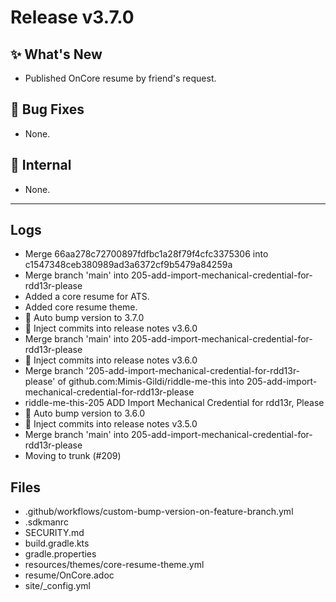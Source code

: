 # Release v3.7.0

## ✨ What's New

- Published OnCore resume by friend's request.

## 🐛 Bug Fixes

- None.

## 🔬 Internal

- None.

---

## Logs

- Merge 66aa278c72700897fdfbc1a28f79f4cfc3375306 into c1547348ceb380989ad3a6372cf9b5479a84259a
- Merge branch 'main' into 205-add-import-mechanical-credential-for-rdd13r-please
- Added a core resume for ATS.
- Added core resume theme.
- 🔼 Auto bump version to 3.7.0
- 📝 Inject commits into release notes v3.6.0
- Merge branch 'main' into 205-add-import-mechanical-credential-for-rdd13r-please
- 📝 Inject commits into release notes v3.6.0
- Merge branch '205-add-import-mechanical-credential-for-rdd13r-please' of github.com:Mimis-Gildi/riddle-me-this into 205-add-import-mechanical-credential-for-rdd13r-please
- riddle-me-this-205 ADD Import Mechanical Credential for rdd13r, Please
- 🔼 Auto bump version to 3.6.0
- 📝 Inject commits into release notes v3.5.0
- Merge branch 'main' into 205-add-import-mechanical-credential-for-rdd13r-please
- Moving to trunk (#209)


## Files

- .github/workflows/custom-bump-version-on-feature-branch.yml
- .sdkmanrc
- SECURITY.md
- build.gradle.kts
- gradle.properties
- resources/themes/core-resume-theme.yml
- resume/OnCore.adoc
- site/_config.yml

